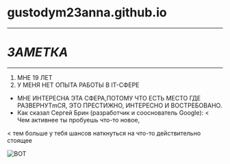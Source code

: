 # gustodym23anna.github.io
**********************
#  ***ЗАМЕТКА***
**************************
1. МНЕ 19 ЛЕТ
2. У МЕНЯ НЕТ ОПЫТА РАБОТЫ В IT-СФЕРЕ

* МНЕ ИНТЕРЕСНА ЭТА СФЕРА,ПОТОМУ ЧТО ЕСТЬ МЕСТО ГДЕ РАЗВЕРНУТmСЯ, ЭТО ПРЕСТИЖНО, ИНТЕРЕСНО И ВОСТРЕБОВАНО.
* Как сказал Сергей Брин (разработчик и сооснователь Google): 
< Чем активнее ты пробуешь что-то новое, 

< тем больше у тебя шансов наткнуться на что-то действительно стоящее

![ВОТ](http://ej.by/files/365/576/It.jpg)

